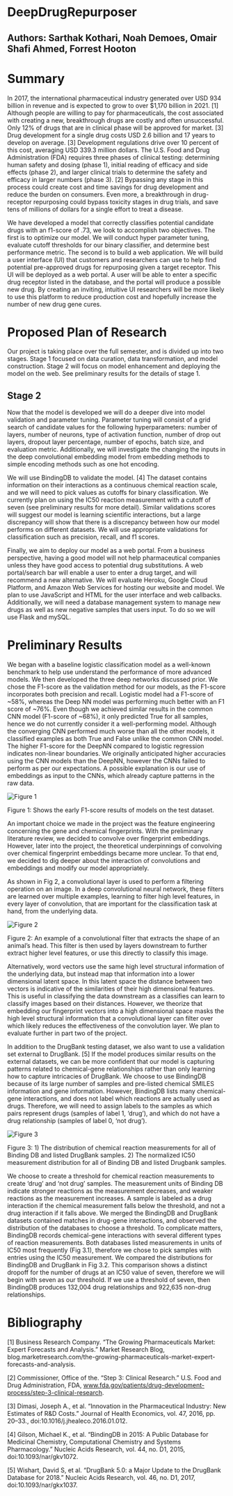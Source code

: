 # DeepDrugRepurposer

## Authors: Sarthak Kothari, Noah Demoes, Omair Shafi Ahmed, Forrest Hooton

# Summary

In 2017, the international pharmaceutical industry generated over USD 934 billion in revenue and is expected to grow to over $1,170 billion in 2021. [1] Although people are willing to pay for pharmaceuticals, the cost associated with creating a new, breakthrough drugs are costly and
often unsuccessful. Only 12% of drugs that are in clinical phase will be approved for market. [3]
Drug development for a single drug costs USD 2.6 billion and 17 years to develop on average.
[3] Development regulations drive over 10 percent of this cost, averaging USD 339.3 million
dollars. The U.S. Food and Drug Administration (FDA) requires three phases of clinical testing:
determining human safety and dosing (phase 1), initial reading of efficacy and side effects
(phase 2), and larger clinical trials to determine the safety and efficacy in larger numbers (phase 3). [2] Bypassing any stage in this process could create cost and time savings for drug
development and reduce the burden on consumers. Even more, a breakthrough in
drug-receptor repurposing could bypass toxicity stages in drug trials, and save tens of millions
of dollars for a single effort to treat a disease.

We have developed a model that correctly classifies potential candidate drugs with an f1-score
of .73, we look to accomplish two objectives. The first is to optimize our model. We will conduct
hyper parameter tuning, evaluate cutoff thresholds for our binary classifier, and determine best
performance metric. The second is to build a web application. We will build a user interface (UI)
that customers and researchers can use to help find potential pre-approved drugs for
repurposing given a target receptor. This UI will be deployed as a web portal. A user will be
able to enter a specific drug receptor listed in the database, and the portal will produce a
possible new drug. By creating an inviting, intuitive UI researchers will be more likely to use this
platform to reduce production cost and hopefully increase the number of new drug gene cures.





# Proposed Plan of Research

Our project is taking place over the full semester, and is divided up into two stages. Stage 1 focused on data curation, data transformation, and model construction. Stage 2 will focus on model enhancement and deploying the model on the web. See preliminary results for the details of stage 1.

## Stage 2

Now that the model is developed we will do a deeper dive into model validation and parameter
tuning. Parameter tuning will consist of a grid search of candidate values for the following
hyperparameters: number of layers, number of neurons, type of activation function, number of
drop out layers, dropout layer percentage, number of epochs, batch size, and evaluation metric. Additionally, we will investigate the changing the inputs in the deep convolutional embedding model from embedding methods to simple encoding methods such as one hot encoding.

We will use BindingDB to validate the model. [4] The dataset contains information on their interactions as a continuous chemical reaction scale, and we will need to pick values as cutoffs for binary classification. We currently plan on using the IC50 reaction measurement with a cutoff of seven (see preliminary results for more detail). Similar validations scores will suggest our model is learning scientific interactions, but a large discrepancy will show that there is a discrepancy between how our model performs on different datasets. We will use appropriate validations for classification such as precision, recall, and f1 scores.

Finally, we aim to deploy our model as a web portal. From a business perspective, having a
good model will not help pharmaceutical companies unless they have good access to potential
drug substitutions. A web portal/search bar will enable a user to enter a drug target, and will
recommend a new alternative. We will evaluate Heroku, Google Cloud Platform, and Amazon
Web Services for hosting our website and model. We plan to use JavaScript and HTML for the
user interface and web callbacks. Additionally, we will need a database management system to
manage new drugs as well as new negative samples that users input. To do so we will use
Flask and mySQL.


# Preliminary Results
We began with a baseline logistic classification model as a well-known benchmark to help use understand the performance of more advanced models. We then developed the three deep networks discussed prior. We chose the F1-score as the validation method for our models, as the F1-score incorporates both precision and recall. Logistic model had a F1-score of ~58%, whereas the Deep NN model was performing much better with an F1 score of ~76%. Even though we achieved similar results in the common CNN model (F1-score of ~68%), it only predicted True for all samples, hence we do not currently consider it a well-performing model. Although the converging CNN performed much worse than all the other models, it classified examples as both True and False unlike the common CNN model. The higher F1-score for the DeepNN compared to logistic regression indicates non-linear boundaries. We originally anticipated higher accuracies using the CNN models than the DeepNN, however the CNNs failed to perform as per our expectations. A possible explanation is our use of embeddings as input to the CNNs, which already capture patterns in the raw data.




![Figure 1](images/image1.PNG "image_tooltip")




Figure 1: Shows the early F1-score results of models on the test dataset.

An important choice we made in the project was the feature engineering concerning the gene and chemical fingerprints. With the preliminary literature review, we decided to convolve over fingerprint embeddings. However, later into the project, the theoretical underpinnings of convolving over chemical fingerprint embeddings became more unclear. To that end, we decided to dig deeper about the interaction of convolutions and embeddings and modify our model appropriately.

As shown in Fig 2, a convolutional layer is used to perform a filtering operation on an image. In a deep convolutional neural network, these filters are learned over multiple examples, learning to filter high level features, in every layer of convolution, that are important for the classification task at hand, from the underlying data.


![Figure 2](images/Image2.PNG "Figure 2")

Figure 2: An example of a convolutional filter that extracts the shape of an animal’s head. This filter is then used by layers downstream to further extract higher level features, or use this directly to classify this image.

Alternatively, word vectors use the same high level structural information of the underlying data, but instead map that information into a lower dimensional latent space. In this latent space the distance between two vectors is indicative of the similarities of their high dimensional features. This is useful in classifying the data downstream as a classifies can learn to classify images based on their distances. However, we theorize that embedding our fingerprint vectors into a high dimensional space masks the high level structural information that a convolutional layer can filter over which likely reduces the effectiveness of the convolution layer. We plan to evaluate further in part two of the project.

In addition to the DrugBank testing dataset, we also want to use a validation set external to DrugBank. [5] If the model produces similar results on the external datasets, we can be more confident that our model is capturing patterns related to chemical-gene relationships rather than only learning how to capture intricacies of DrugBank. We choose to use BindingDB because of its large number of samples and pre-listed chemical SMILES information and gene information. However, BindingDB lists many chemical-gene interactions, and does not label which reactions are actually used as drugs. Therefore, we will need to assign labels to the samples as which pairs represent drugs (samples of label 1, ‘drug’), and which do not have a drug relationship (samples of label 0, ‘not drug’).


![Figure 3](images/Image3.PNG "Figure 3")

Figure 3: 1) The distribution of chemical reaction measurements for all of Binding DB and listed DrugBank samples. 2) The normalized IC50 measurement distribution for all of Binding DB  and listed Drugbank samples.

We choose to create a threshold for chemical reaction measurements to create ‘drug’ and ‘not drug’ samples. The measurement units of Binding DB indicate stronger reactions as the measurement decreases, and weaker reactions as the measurement increases. A sample is labeled as a drug interaction if the chemical measurement falls below the threshold, and not a drug interaction if it falls above. We merged the BindingDB and DrugBank datasets contained matches in drug-gene interactions, and observed the distribution of the databases to choose a threshold. To complicate matters, BindingDB records chemical-gene interactions with several different types of reaction measurements. Both databases listed measurements in units of IC50 most frequently (Fig 3.1), therefore we chose to pick samples with entries using the IC50 measurement. We compared the distributions for BindingDB and DrugBank in Fig 3.2. This comparison shows a distinct dropoff for the number of drugs at an IC50 value of seven, therefore we will begin with seven as our threshold. If we use a threshold of seven, then BindingDB produces 132,004 drug relationships and 922,635 non-drug relationships.





# Bibliography
[1] Business Research Company. “The Growing Pharmaceuticals Market: Expert Forecasts and Analysis.” Market Research Blog, blog.marketresearch.com/the-growing-pharmaceuticals-market-expert-forecasts-and-analysis.

[2] Commissioner, Office of the. “Step 3: Clinical Research.” U.S. Food and Drug Administration, FDA, www.fda.gov/patients/drug-development-process/step-3-clinical-research.

[3] Dimasi, Joseph A., et al. “Innovation in the Pharmaceutical Industry: New Estimates of R&D Costs.” Journal of Health Economics, vol. 47, 2016, pp. 20–33., doi:10.1016/j.jhealeco.2016.01.012.

[4] Gilson, Michael K., et al. “BindingDB in 2015: A Public Database for Medicinal Chemistry, Computational Chemistry and Systems Pharmacology.” Nucleic Acids Research, vol. 44, no. D1, 2015, doi:10.1093/nar/gkv1072.

[5] Wishart, David S, et al. “DrugBank 5.0: a Major Update to the DrugBank Database for 2018.” Nucleic Acids Research, vol. 46, no. D1, 2017, doi:10.1093/nar/gkx1037.